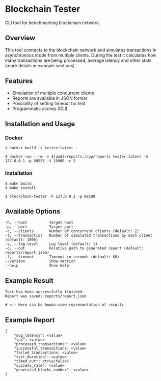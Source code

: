 # Blockchain Tester

CLI tool for benchmarking blockchain network.


## Overview

This tool connects to the blockchain network and simulates transactions in asynchronous mode from multiple clients. During the test it calculates how many transactions are being processed, average latency and other stats (more details in example sections).


## Features

- Simulation of multiple concurrent clients
- Reports are available in JSON format
- Possibility of setting timeout for test
- Programmatic access (CLI) 


## Installation and Usage

### Docker

```
$ docker build -t tester:latest .

$ docker run --rm -v $(pwd)/reports:/app/reports tester:latest -h 127.0.0.1 -p 68555 -t 10000 -c 5
```

### Installation

```
$ make build
$ make install

$ blockchain-tester -h 127.0.0.1 -p 68100
```


## Available Options

```
-h, --host          Target host
-p, --port          Target port
-c, --clients       Number of concurrent clients (default: 2)
-t, --transactios   Number of simulated transactions by each client (default: 1000)
-v, --log-level     Log level (default: 1)
-o, --out           Relative path to generated report (default: reports/report.json)
-l, --timeout       Timeout in seconds (default: 60)
--version           Show version
--help              Show help
```


## Example Result

```
Test has been successfully finished.
Report was saved: reports/report.json

# <-- Here can be human-view representation of results

```



## Example Report

```
{
    "avg_latency": <value>
    "tps": <value>
    "processed_transactions": <value>
    "successful_transactions: <value>
    "failed_transactions: <value>
    "test_duration": <value>
    "timed_out": <true/false>
    "success_rate": <value>
    "generated_blocks_number": <value>
}
```